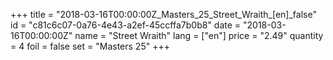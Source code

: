 +++
title = "2018-03-16T00:00:00Z_Masters_25_Street_Wraith_[en]_false"
id = "c81c6c07-0a76-4e43-a2ef-45ccffa7b0b8"
date = "2018-03-16T00:00:00Z"
name = "Street Wraith"
lang = ["en"]
price = "2.49"
quantity = 4
foil = false
set = "Masters 25"
+++
